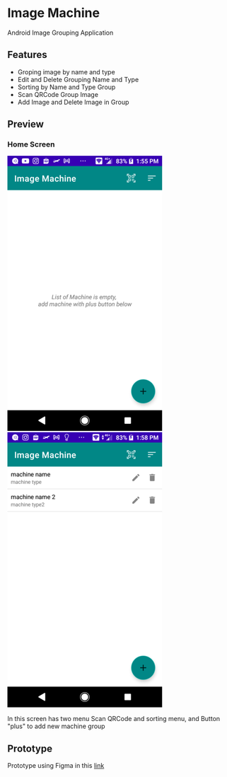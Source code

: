 # Image Machine
Android Image Grouping Application

## Features
- Groping image by name and type
- Edit and Delete Grouping Name and Type
- Sorting by Name and Type Group
- Scan QRCode Group Image
- Add Image and Delete Image in Group

## Preview
### Home Screen
![Home Screen](/assets/Home_EmptyList.png) ![Home Screen Filled](/assets/Home_filled_list.png)

In this screen has two menu Scan QRCode and sorting menu, and Button "plus" to add new machine group

## Prototype
Prototype using Figma in this [link](https://www.figma.com/proto/B1yr7jcdSUJhlmtReBQtyV/Untitled?node-id=3%3A10&scaling=scale-down)

